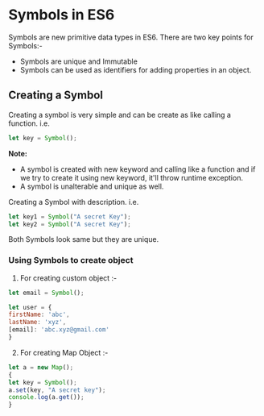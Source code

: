 # Symbols in ES6

Symbols are new primitive data types in ES6. There are two key points for Symbols:-

* Symbols are unique and Immutable
* Symbols can be used as identifiers for adding properties in an object.

## Creating a Symbol

Creating a symbol is very simple and can be create as like calling a function.
i.e.

```js
let key = Symbol();
```

**Note:**
* A symbol is created with new keyword and calling like a function and if we try to create it using new keyword, it'll throw runtime exception.
* A symbol is unalterable and unique as well.


Creating a Symbol with description.
i.e.

```js
let key1 = Symbol("A secret Key");
let key2 = Symbol("A secret Key");
```

Both Symbols look same but they are unique.


### Using Symbols to create object

1. For creating custom object :-

```js
let email = Symbol();

let user = {
firstName: 'abc',
lastName: 'xyz',
[email]: 'abc.xyz@gmail.com'
}
```

2. For creating Map Object :-

```js
let a = new Map();
{
let key = Symbol();
a.set(key, "A secret key");
console.log(a.get());
}
```